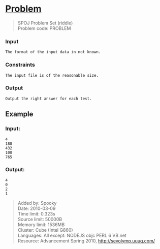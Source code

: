 # [Problem](http://www.spoj.com/problems/PROBLEM/)
> SPOJ Problem Set (riddle)  
> Problem code: PROBLEM 

### Input

	The format of the input data in not known.

### Constraints

	The input file is of the reasonable size.

### Output

	Output the right answer for each test.

Example
-------

### Input:

	4
	188
	432
	100
	765

### Output:

	4
	0
	2
	1


> Added by:	Spooky  
> Date:	2010-03-09  
> Time limit:	0.323s  
> Source limit:	50000B  
> Memory limit:	1536MB  
> Cluster:	Cube (Intel G860)  
> Languages:	All except: NODEJS objc PERL 6 VB.net  
> Resource:	Advancement Spring 2010, http://sevolymp.uuuq.com/  

